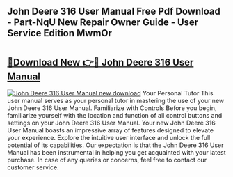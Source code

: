 ## John Deere 316 User Manual Free Pdf Download - Part-NqU New Repair Owner Guide - User Service Edition MwmOr

# <h2><a href="http://bc93890.oget.top/?id=John+Deere+316+User+Manual">🔗Download New 👉🔴 John Deere 316 User Manual</a></h2>

[![John Deere 316 User Manual new download](https://i.imgur.com/5g1atiW.png)](http://bc93890.oget.top/?id=John+Deere+316+User+Manual)
Your Personal Tutor This user manual serves as your personal tutor in mastering the use of your new John Deere 316 User Manual. Familiarize with Controls Before you begin, familiarize yourself with the location and function of all control buttons and settings on your John Deere 316 User Manual. Your new John Deere 316 User Manual boasts an impressive array of features designed to elevate your experience. Explore the intuitive user interface and unlock the full potential of its capabilities. Our expectation is that the John Deere 316 User Manual has been instrumental in helping you get acquainted with your latest purchase. In case of any queries or concerns, feel free to contact our customer service.
